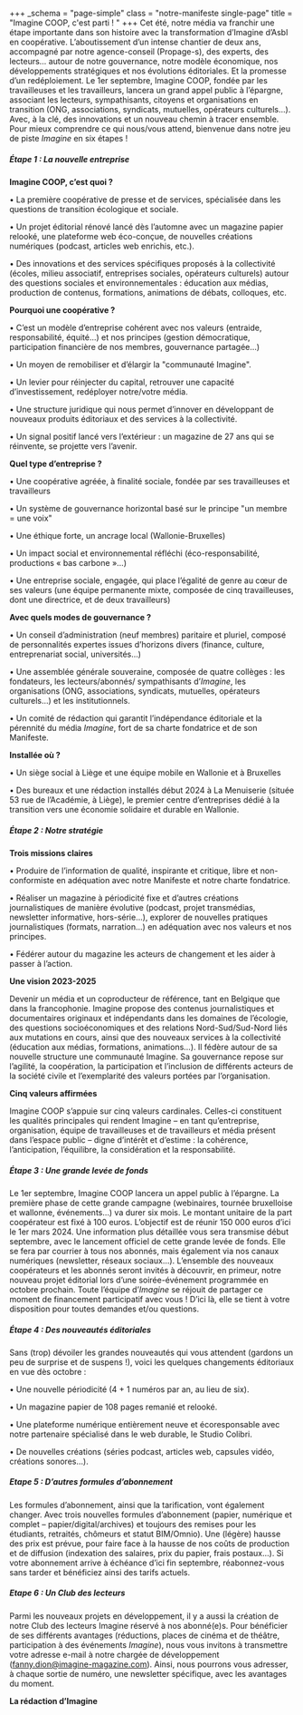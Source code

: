 +++
_schema = "page-simple"
class = "notre-manifeste single-page"
title = "Imagine COOP, c'est parti ! "
+++
Cet été, notre média va franchir une étape importante dans son histoire avec la transformation d’Imagine d’Asbl en coopérative. L’aboutissement d’un intense chantier de deux ans, accompagné par notre agence-conseil (Propage-s), des experts, des lecteurs… autour de notre gouvernance, notre modèle économique, nos développements stratégiques et nos évolutions éditoriales. Et la promesse d’un redéploiement. Le 1er septembre, Imagine COOP, fondée par les travailleuses et les travailleurs, lancera un grand appel public à l’épargne, associant les lecteurs, sympathisants, citoyens et organisations en transition (ONG, associations, syndicats, mutuelles, opérateurs culturels…). Avec, à la clé, des innovations et un nouveau chemin à tracer ensemble. Pour mieux comprendre ce qui nous/vous attend, bienvenue dans notre jeu de piste *Imagine* en six étapes !

##### Étape 1 : La nouvelle entreprise

**Imagine COOP, c’est quoi ?**

• La première coopérative de presse et de services, spécialisée dans les questions de transition écologique et sociale.

• Un projet éditorial rénové lancé dès l’automne avec un magazine papier relooké, une plateforme web éco-conçue, de nouvelles créations numériques (podcast, articles web enrichis, etc.).

• Des innovations et des services spécifiques proposés à la collectivité (écoles, milieu associatif, entreprises sociales, opérateurs culturels) autour des questions sociales et environnementales : éducation aux médias, production de contenus, formations, animations de débats, colloques, etc.

**Pourquoi une coopérative ?**

• C’est un modèle d’entreprise cohérent avec nos valeurs (entraide, responsabilité, équité...) et nos principes (gestion démocratique, participation financière de nos membres, gouvernance partagée…)

• Un moyen de remobiliser et d’élargir la "communauté Imagine".

• Un levier pour réinjecter du capital, retrouver une capacité d’investissement, redéployer notre/votre média.

• Une structure juridique qui nous permet d’innover en développant de nouveaux produits éditoriaux et des services à la collectivité.

• Un signal positif lancé vers l’extérieur : un magazine de 27 ans qui se réinvente, se projette vers l’avenir.

**Quel type d’entreprise ?**

• Une coopérative agréée, à finalité sociale, fondée par ses travailleuses et travailleurs

• Un système de gouvernance horizontal basé sur le principe "un membre = une voix"

• Une éthique forte, un ancrage local (Wallonie-Bruxelles)

• Un impact social et environnemental réfléchi (éco-responsabilité, productions « bas carbone »…)

• Une entreprise sociale, engagée, qui place l’égalité de genre au cœur de ses valeurs (une équipe permanente mixte, composée de cinq travailleuses, dont une directrice, et de deux travailleurs)

**Avec quels modes de gouvernance ?**

• Un conseil d’administration (neuf membres) paritaire et pluriel, composé de personnalités expertes issues d’horizons divers (finance, culture, entreprenariat social, universités…)

• Une assemblée générale souveraine, composée de quatre collèges : les fondateurs, les lecteurs/abonnés/ sympathisants d’*Imagine*, les organisations (ONG, associations, syndicats, mutuelles, opérateurs culturels…) et les institutionnels.

• Un comité de rédaction qui garantit l’indépendance éditoriale et la pérennité du média *Imagine*, fort de sa charte fondatrice et de son Manifeste.

**Installée où ?**

• Un siège social à Liège et une équipe mobile en Wallonie et à Bruxelles

• Des bureaux et une rédaction installés début 2024 à La Menuiserie (située 53 rue de l’Académie, à Liège), le premier centre d’entreprises dédié à la transition vers une économie solidaire et durable en Wallonie.

##### Étape 2 : Notre stratégie

**Trois missions claires**

• Produire de l’information de qualité, inspirante et critique, libre et non-conformiste en adéquation avec notre Manifeste et notre charte fondatrice.

• Réaliser un magazine à périodicité fixe et d’autres créations journalistiques de manière évolutive (podcast, projet transmédias, newsletter informative, hors-série...), explorer de nouvelles pratiques journalistiques (formats, narration...) en adéquation avec nos valeurs et nos principes.

• Fédérer autour du magazine les acteurs de changement et les aider à passer à l’action.

**Une vision 2023-2025**

Devenir un média et un coproducteur de référence, tant en Belgique que dans la francophonie. Imagine propose des contenus journalistiques et documentaires originaux et indépendants dans les domaines de l’écologie, des questions socioéconomiques et des relations Nord-Sud/Sud-Nord liés aux mutations en cours, ainsi que des nouveaux services à la collectivité (éducation aux médias, formations, animations…). Il fédère autour de sa nouvelle structure une communauté Imagine. Sa gouvernance repose sur l’agilité, la coopération, la participation et l’inclusion de différents acteurs de la société civile et l’exemplarité des valeurs portées par l’organisation.

**Cinq valeurs affirmées**

Imagine COOP s’appuie sur cinq valeurs cardinales. Celles-ci constituent les qualités principales qui rendent Imagine – en tant qu’entreprise, organisation, équipe de travailleuses et de travailleurs et média présent dans l’espace public – digne d’intérêt et d’estime : la cohérence, l’anticipation, l’équilibre, la considération et la responsabilité.

##### Étape 3 : Une grande levée de fonds

Le 1er septembre, Imagine COOP lancera un appel public à l’épargne. La première phase de cette grande campagne (webinaires, tournée bruxelloise et wallonne, événements…) va durer six mois. Le montant unitaire de la part coopérateur est fixé à 100 euros. L’objectif est de réunir 150 000 euros d’ici le 1er mars 2024. Une information plus détaillée vous sera transmise début septembre, avec le lancement officiel de cette grande levée de fonds. Elle se fera par courrier à tous nos abonnés, mais également via nos canaux numériques (newsletter, réseaux sociaux…). L’ensemble des nouveaux coopérateurs et les abonnés seront invités à découvrir, en primeur, notre nouveau projet éditorial lors d’une soirée-événement programmée en octobre prochain. Toute l’équipe d’*Imagine* se réjouit de partager ce moment de financement participatif avec vous ! D’ici là, elle se tient à votre disposition pour toutes demandes et/ou questions.

##### Étape 4 : Des nouveautés éditoriales

Sans (trop) dévoiler les grandes nouveautés qui vous attendent (gardons un peu de surprise et de suspens !), voici les quelques changements éditoriaux en vue dès octobre :

• Une nouvelle périodicité (4 + 1 numéros par an, au lieu de six).

• Un magazine papier de 108 pages remanié et relooké.

• Une plateforme numérique entièrement neuve et écoresponsable avec notre partenaire spécialisé dans le web durable, le Studio Colibri.

• De nouvelles créations (séries podcast, articles web, capsules vidéo, créations sonores…).

##### Etape 5 : D’autres formules d’abonnement

Les formules d’abonnement, ainsi que la tarification, vont également changer. Avec trois nouvelles formules d’abonnement (papier, numérique et complet – papier/digital/archives) et toujours des remises pour les étudiants, retraités, chômeurs et statut BIM/Omnio). Une (légère) hausse des prix est prévue, pour faire face à la hausse de nos coûts de production et de diffusion (indexation des salaires, prix du papier, frais postaux…). Si votre abonnement arrive à échéance d’ici fin septembre, réabonnez-vous sans tarder et bénéficiez ainsi des tarifs actuels.

##### Etape 6 : Un Club des lecteurs

Parmi les nouveaux projets en développement, il y a aussi la création de notre Club des lecteurs Imagine réservé à nos abonné(e)s. Pour bénéficier de ses différents avantages (réductions, places de cinéma et de théâtre, participation à des événements *Imagine*), nous vous invitons à transmettre votre adresse e-mail à notre chargée de développement (fanny.dion@imagine-magazine.com). Ainsi, nous pourrons vous adresser, à chaque sortie de numéro, une newsletter spécifique, avec les avantages du moment.

**La rédaction d’Imagine**